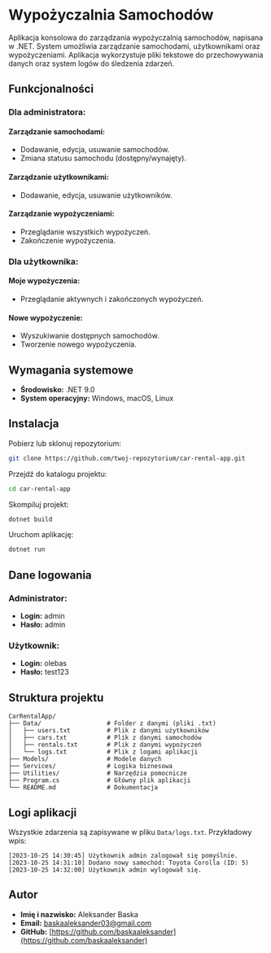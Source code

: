 # Wypożyczalnia Samochodów

Aplikacja konsolowa do zarządzania wypożyczalnią samochodów, napisana w .NET. System umożliwia zarządzanie samochodami, użytkownikami oraz wypożyczeniami. Aplikacja wykorzystuje pliki tekstowe do przechowywania danych oraz system logów do śledzenia zdarzeń.

## Funkcjonalności

### Dla administratora:
#### Zarządzanie samochodami:
- Dodawanie, edycja, usuwanie samochodów.
- Zmiana statusu samochodu (dostępny/wynajęty).

#### Zarządzanie użytkownikami:
- Dodawanie, edycja, usuwanie użytkowników.

#### Zarządzanie wypożyczeniami:
- Przeglądanie wszystkich wypożyczeń.
- Zakończenie wypożyczenia.

### Dla użytkownika:
#### Moje wypożyczenia:
- Przeglądanie aktywnych i zakończonych wypożyczeń.

#### Nowe wypożyczenie:
- Wyszukiwanie dostępnych samochodów.
- Tworzenie nowego wypożyczenia.

## Wymagania systemowe

- **Środowisko:** .NET 9.0
- **System operacyjny:** Windows, macOS, Linux

## Instalacja

Pobierz lub sklonuj repozytorium:

```bash
git clone https://github.com/twoj-repozytorium/car-rental-app.git
```

Przejdź do katalogu projektu:

```bash
cd car-rental-app
```

Skompiluj projekt:

```bash
dotnet build
```

Uruchom aplikację:

```bash
dotnet run
```

## Dane logowania

### Administrator:
- **Login:** admin
- **Hasło:** admin

### Użytkownik:
- **Login:** olebas
- **Hasło:** test123

## Struktura projektu

```
CarRentalApp/
├── Data/                  # Folder z danymi (pliki .txt)
│   ├── users.txt          # Plik z danymi użytkowników
│   ├── cars.txt           # Plik z danymi samochodów
│   ├── rentals.txt        # Plik z danymi wypożyczeń
│   └── logs.txt           # Plik z logami aplikacji
├── Models/                # Modele danych
├── Services/              # Logika biznesowa
├── Utilities/             # Narzędzia pomocnicze
├── Program.cs             # Główny plik aplikacji
└── README.md              # Dokumentacja
```

## Logi aplikacji

Wszystkie zdarzenia są zapisywane w pliku `Data/logs.txt`. Przykładowy wpis:

```
[2023-10-25 14:30:45] Użytkownik admin zalogował się pomyślnie.
[2023-10-25 14:31:10] Dodano nowy samochód: Toyota Corolla (ID: 5)
[2023-10-25 14:32:00] Użytkownik admin wylogował się.
```

## Autor

- **Imię i nazwisko:** Aleksander Baska
- **Email:** baskaaleksander03@gmail.com
- **GitHub:** [https://github.com/baskaaleksander](https://github.com/baskaaleksander)



